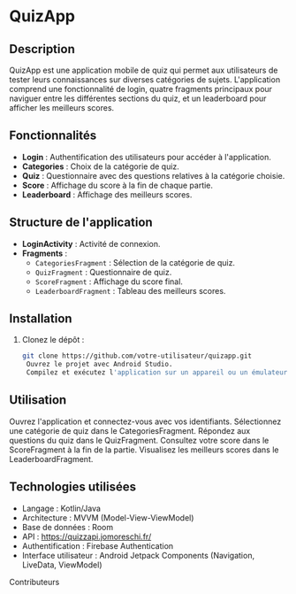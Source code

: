 # QuizApp

## Description
QuizApp est une application mobile de quiz qui permet aux utilisateurs de tester leurs connaissances sur diverses catégories de sujets. L'application comprend une fonctionnalité de login, quatre fragments principaux pour naviguer entre les différentes sections du quiz, et un leaderboard pour afficher les meilleurs scores.

## Fonctionnalités
- **Login** : Authentification des utilisateurs pour accéder à l'application.
- **Categories** : Choix de la catégorie de quiz.
- **Quiz** : Questionnaire avec des questions relatives à la catégorie choisie.
- **Score** : Affichage du score à la fin de chaque partie.
- **Leaderboard** : Affichage des meilleurs scores.

## Structure de l'application
- **LoginActivity** : Activité de connexion.
- **Fragments** :
  - `CategoriesFragment` : Sélection de la catégorie de quiz.
  - `QuizFragment` : Questionnaire de quiz.
  - `ScoreFragment` : Affichage du score final.
  - `LeaderboardFragment` : Tableau des meilleurs scores.

## Installation
1. Clonez le dépôt :
   ```bash
   git clone https://github.com/votre-utilisateur/quizapp.git
    Ouvrez le projet avec Android Studio.
    Compilez et exécutez l'application sur un appareil ou un émulateur Android.
   ```

## Utilisation

   Ouvrez l'application et connectez-vous avec vos identifiants.
    Sélectionnez une catégorie de quiz dans le CategoriesFragment.
    Répondez aux questions du quiz dans le QuizFragment.
    Consultez votre score dans le ScoreFragment à la fin de la partie.
    Visualisez les meilleurs scores dans le LeaderboardFragment.

## Technologies utilisées

- Langage : Kotlin/Java
- Architecture : MVVM (Model-View-ViewModel)
- Base de données : Room
- API : https://quizzapi.jomoreschi.fr/
- Authentification : Firebase Authentication
- Interface utilisateur : Android Jetpack Components (Navigation, LiveData, ViewModel)

Contributeurs

